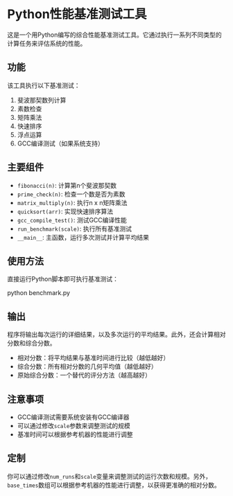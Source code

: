 # Python性能基准测试工具

这是一个用Python编写的综合性能基准测试工具。它通过执行一系列不同类型的计算任务来评估系统的性能。

## 功能

该工具执行以下基准测试：

1. 斐波那契数列计算
2. 素数检查
3. 矩阵乘法
4. 快速排序
5. 浮点运算
6. GCC编译测试（如果系统支持）

## 主要组件

- `fibonacci(n)`: 计算第n个斐波那契数
- `prime_check(n)`: 检查一个数是否为素数
- `matrix_multiply(n)`: 执行n x n矩阵乘法
- `quicksort(arr)`: 实现快速排序算法
- `gcc_compile_test()`: 测试GCC编译性能
- `run_benchmark(scale)`: 执行所有基准测试
- `__main__`: 主函数，运行多次测试并计算平均结果

## 使用方法

直接运行Python脚本即可执行基准测试：

python benchmark.py


## 输出

程序将输出每次运行的详细结果，以及多次运行的平均结果。此外，还会计算相对分数和综合分数。

- 相对分数：将平均结果与基准时间进行比较（越低越好）
- 综合分数：所有相对分数的几何平均值（越低越好）
- 原始综合分数：一个替代的评分方法（越高越好）

## 注意事项

- GCC编译测试需要系统安装有GCC编译器
- 可以通过修改`scale`参数来调整测试的规模
- 基准时间可以根据参考机器的性能进行调整

## 定制

你可以通过修改`num_runs`和`scale`变量来调整测试的运行次数和规模。另外，`base_times`数组可以根据参考机器的性能进行调整，以获得更准确的相对分数。

